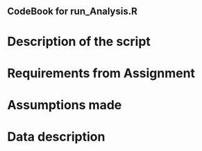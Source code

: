 ## CodeBook for run_Analysis.R

# Description of the script

# Requirements from Assignment

# Assumptions made

# Data description

